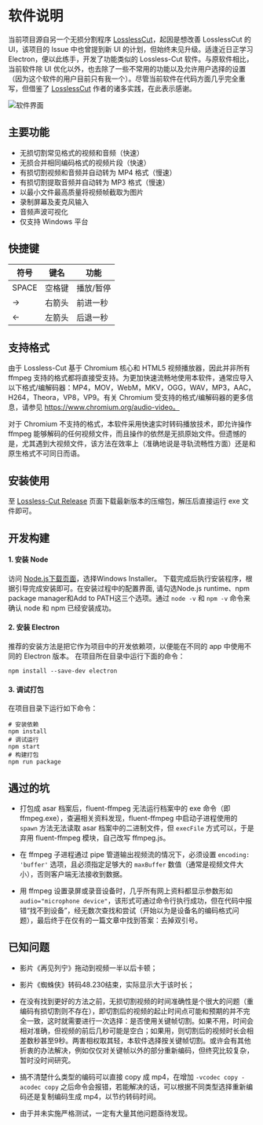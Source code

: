 # 软件说明

当前项目源自另一个无损分割程序 [LosslessCut](https://github.com/mifi/lossless-cut)，起因是想改善 LosslessCut 的 UI，该项目的 Issue 中也曾提到新 UI 的计划，但始终未见升级。适逢近日正学习 Electron，便以此练手，开发了功能类似的 Lossless-Cut 软件。与原软件相比，当前软件除 UI 优化以外，也去除了一些不常用的功能以及允许用户选择的设置（因为这个软件的用户目前只有我一个）。尽管当前软件在代码方面几乎完全重写，但借鉴了 [LosslessCut](https://github.com/mifi/lossless-cut) 作者的诸多实践，在此表示感谢。

![软件界面](https://raw.githubusercontent.com/seatwork/lossless-cut/master/screenshot.png)

## 主要功能

- 无损切割常见格式的视频和音频（快速）
- 无损合并相同编码格式的视频片段（快速）
- 有损切割视频和音频并自动转为 MP4 格式（慢速）
- 有损切割提取音频并自动转为 MP3 格式（慢速）
- 以最小文件最高质量将视频帧截取为图片
- 录制屏幕及麦克风输入
- 音频声波可视化
- 仅支持 Windows 平台

## 快捷键

符号   | 键名  | 功能
----- | ----- | -----
SPACE | 空格键 | 播放/暂停
->    | 右箭头 | 前进一秒
<-    | 左箭头 | 后退一秒

## 支持格式

由于 Lossless-Cut 基于 Chromium 核心和 HTML5 视频播放器，因此并非所有 ffmpeg 支持的格式都将直接受支持。为更加快速流畅地使用本软件，通常应导入以下格式/编解码器：MP4，MOV，WebM，MKV，OGG，WAV，MP3，AAC，H264，Theora，VP8，VP9。有关 Chromium 受支持的格式/编解码器的更多信息，请参见 https://www.chromium.org/audio-video。

对于 Chromium 不支持的格式，本软件采用快速实时转码播放技术，即允许操作 ffmpeg 能够解码的任何视频文件，而且操作的依然是无损原始文件。但遗憾的是，尤其遇到大视频文件，该方法在效率上（准确地说是寻轨流畅性方面）还是和原生格式不可同日而语。

## 安装使用

至 [Lossless-Cut Release](https://github.com/seatwork/lossless-cut/releases) 页面下载最新版本的压缩包，解压后直接运行 exe 文件即可。

## 开发构建

#### 1. 安装 Node

访问 [Node.js下载页面](https://nodejs.org/en/download)，选择Windows Installer。 下载完成后执行安装程序，根据引导完成安装即可。在安装过程中的配置界面, 请勾选Node.js runtime、npm package manager和Add to PATH这三个选项。通过 `node -v` 和 `npm -v` 命令来确认 node 和 npm 已经安装成功。

#### 2. 安装 Electron

推荐的安装方法是把它作为项目中的开发依赖项，以便能在不同的 app 中使用不同的 Electron 版本。 在项目所在目录中运行下面的命令：
```
npm install --save-dev electron
```

#### 3. 调试打包

在项目目录下运行如下命令：
```
# 安装依赖
npm install
# 调试运行
npm start
# 构建打包
npm run package
```

## 遇过的坑

- 打包成 asar 档案后，fluent-ffmpeg 无法运行档案中的 exe 命令（即 ffmpeg.exe），查遍相关资料发现，fluent-ffmpeg 中启动子进程使用的 `spawn` 方法无法读取 asar 档案中的二进制文件，但 `execFile` 方式可以，于是弃用 fluent-ffmpeg 模块，自己改写 ffmpeg.js。

- 在 ffmpeg 子进程通过 pipe 管道输出视频流的情况下，必须设置 `encoding: 'buffer'` 选项，且必须指定足够大的 `maxBuffer` 数值（通常是视频文件大小），否则客户端无法接收到数据。

- 用 ffmpeg 设置录屏或录音设备时，几乎所有网上资料都显示参数形如 `audio="microphone device"`，该形式可通过命令行执行成功，但在代码中报错“找不到设备”，经无数次查找和尝试（开始以为是设备名的编码格式问题），最后终于在仅有的一篇文章中找到答案：去掉双引号。

## 已知问题

- 影片《再见列宁》拖动到视频一半以后卡顿；
- 影片《蜘蛛侠》转码48.230结束，实际显示大于该时长；

- 在没有找到更好的方法之前，无损切割视频的时间准确性是个很大的问题（重编码有损切割则不存在），即切割后的视频的起止时间点可能和预期的并不完全一致，这时就需要进行一次选择：是否使用关键帧切割。如果不用，时间会相对准确，但视频的前后几秒可能是空白；如果用，则切割后的视频时长会相差数秒甚至9秒。两害相权取其轻，本软件选择按关键帧切割。或许会有其他折衷的办法解决，例如仅仅对关键帧以外的部分重新编码，但终究比较复杂，暂时没时间研究。

- 搞不清楚什么类型的编码可以直接 copy 成 mp4，在增加 `-vcodec copy -acodec copy` 之后命令会报错，若能解决的话，可以根据不同类型选择重新编码还是复制编码生成 mp4，以节约转码时间。

- 由于并未实施严格测试，一定有大量其他问题亟待发现。
